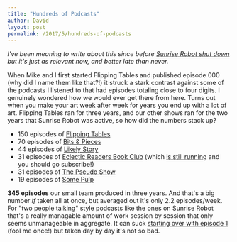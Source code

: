 ```yaml
---
title: "Hundreds of Podcasts"
author: David
layout: post
permalink: /2017/5/hundreds-of-podcasts
---
```

_I've been meaning to write about this since before [Sunrise Robot shut down](http://sunriserobot.net/blog/sunset-robot/) but it's just as relevant now, and better late than never._

When Mike and I first started Flipping Tables and published episode 000 (why did I name them like that?!) it struck a stark contrast against some of the podcasts I listened to that had episodes totaling close to four digits. I genuinely wondered how we would ever get there from here. Turns out when you make your art week after week for years you end up with a lot of art. Flipping Tables ran for three years, and our other shows ran for the two years that Sunrise Robot was active, so how did the numbers stack up?

- 150 episodes of [Flipping Tables](http://sunriserobot.net/flippingtables)
- 70 episodes of [Bits & Pieces](http://sunriserobot.net/bitsandpieces)
- 44 episodes of [Likely Story](http://sunriserobot.net/likelystory)
- 31 episodes of [Eclectic Readers Book Club](http://sunriserobot.net/eclecticreaders) (which [is still running](http://eclecticreaders.fireside.fm/) and you should go subscribe!)
- 31 episodes of [The Pseudo Show](http://sunriserobot.net/pseudoshow)
- 19 episodes of [Some Pulp](http://sunriserobot.net/somepulp)

**345 episodes** our small team produced in three years. And that's a big number _if_ taken all at once, but averaged out it's only 2.2 episodes/week. For "two people talking" style podcasts like the ones on Sunrise Robot that's a really managable amount of work session by session that only seems unmanageable in aggregate. It can suck [starting over with episode 1](http://www.nostalgiagoggles.audio/1) (fool me once!) but taken day by day it's not so bad.
